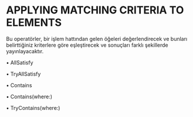 #  APPLYING MATCHING CRITERIA TO ELEMENTS


Bu operatörler, bir işlem hattından gelen öğeleri değerlendirecek
 ve bunları belirttiğiniz kriterlere göre eşleştirecek ve sonuçları farklı şekillerde yayınlayacaktır.

• AllSatisfy

• TryAllSatisfy

• Contains

• Contains(where:)

• TryContains(where:)
